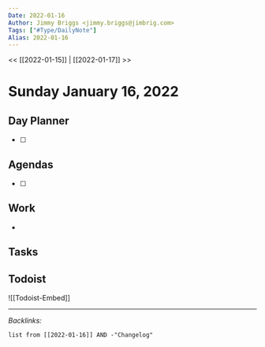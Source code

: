 ```yaml
---
Date: 2022-01-16
Author: Jimmy Briggs <jimmy.briggs@jimbrig.com>
Tags: ["#Type/DailyNote"]
Alias: 2022-01-16
---
```


<< [[2022-01-15]] | [[2022-01-17]] >>

# Sunday January 16, 2022

## Day Planner

- [ ] 

## Agendas

- [ ] 

## Work

- 

## Tasks

## Todoist

![[Todoist-Embed]]

***

*Backlinks:*

```dataview
list from [[2022-01-16]] AND -"Changelog"
```